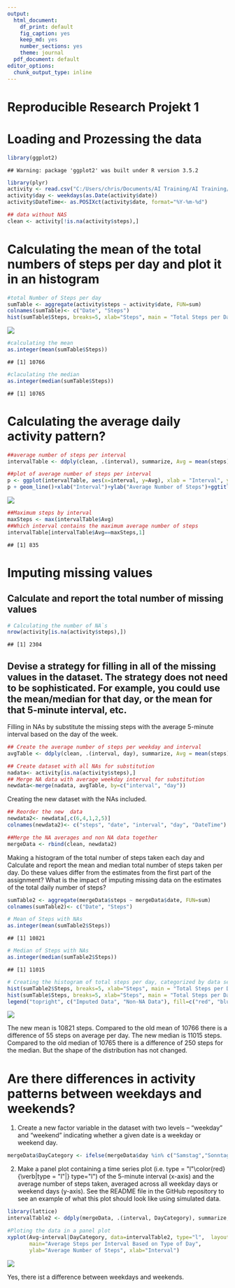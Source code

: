 ```yaml
---
output:
  html_document: 
    df_print: default
    fig_caption: yes
    keep_md: yes
    number_sections: yes
    theme: journal
  pdf_document: default
editor_options: 
  chunk_output_type: inline
---
```

Reproducible Research Projekt 1
==============================

# Loading and Prozessing the data


```r
library(ggplot2)
```

```
## Warning: package 'ggplot2' was built under R version 3.5.2
```

```r
library(plyr)
activity <- read.csv("C:/Users/chris/Documents/AI Training/AI Training/AI_course/Reproducible_research_project_1/Data/repdata_data_activity/activity.csv")
activity$day <- weekdays(as.Date(activity$date))
activity$DateTime<- as.POSIXct(activity$date, format="%Y-%m-%d")

## data without NAS
clean <- activity[!is.na(activity$steps),]
```

# Calculating the mean of the total numbers of steps per day and plot it in an histogram


```r
#total Number of Steps per day
sumTable <- aggregate(activity$steps ~ activity$date, FUN=sum)
colnames(sumTable)<- c("Date", "Steps")
hist(sumTable$Steps, breaks=5, xlab="Steps", main = "Total Steps per Day")
```

![](PA1_Template_files/figure-html/unnamed-chunk-2-1.png)<!-- -->

```r
#calculating the mean
as.integer(mean(sumTable$Steps))
```

```
## [1] 10766
```

```r
#claculating the median
as.integer(median(sumTable$Steps))
```

```
## [1] 10765
```

# Calculating the average daily activity pattern?


```r
##average number of steps per interval
intervalTable <- ddply(clean, .(interval), summarize, Avg = mean(steps))

##plot of average number of steps per interval
p <- ggplot(intervalTable, aes(x=interval, y=Avg), xlab = "Interval", ylab="Average Number of Steps")
p + geom_line()+xlab("Interval")+ylab("Average Number of Steps")+ggtitle("Average Number of Steps per Interval")
```

![](PA1_Template_files/figure-html/unnamed-chunk-3-1.png)<!-- -->

```r
##Maximum steps by interval
maxSteps <- max(intervalTable$Avg)
##Which interval contains the maximum average number of steps
intervalTable[intervalTable$Avg==maxSteps,1]
```

```
## [1] 835
```

# Imputing missing values

## Calculate and report the total number of missing values 


```r
# Calculating the number of NA`s
nrow(activity[is.na(activity$steps),])
```

```
## [1] 2304
```

## Devise a strategy for filling in all of the missing values in the dataset. The strategy does not need to be sophisticated. For example, you could use the mean/median for that day, or the mean for that 5-minute interval, etc.

Filling in NAs by substitute the missing steps with the average 5-minute interval based on the day of the week.


```r
## Create the average number of steps per weekday and interval
avgTable <- ddply(clean, .(interval, day), summarize, Avg = mean(steps))

## Create dataset with all NAs for substitution
nadata<- activity[is.na(activity$steps),]
## Merge NA data with average weekday interval for substitution
newdata<-merge(nadata, avgTable, by=c("interval", "day"))
```

Creating the new dataset with the NAs included.


```r
## Reorder the new  data 
newdata2<- newdata[,c(6,4,1,2,5)]
colnames(newdata2)<- c("steps", "date", "interval", "day", "DateTime")

##Merge the NA averages and non NA data together
mergeData <- rbind(clean, newdata2)
```

Making a histogram of the total number of steps taken each day and Calculate and report the mean and median total number of steps taken per day. Do these values differ from the estimates from the first part of the assignment? What is the impact of imputing missing data on the estimates of the total daily number of steps?


```r
sumTable2 <- aggregate(mergeData$steps ~ mergeData$date, FUN=sum)
colnames(sumTable2)<- c("Date", "Steps")

# Mean of Steps with NAs
as.integer(mean(sumTable2$Steps))
```

```
## [1] 10821
```

```r
# Median of Steps with NAs 
as.integer(median(sumTable2$Steps))
```

```
## [1] 11015
```

```r
# Creating the histogram of total steps per day, categorized by data set to show impact
hist(sumTable2$Steps, breaks=5, xlab="Steps", main = "Total Steps per Day with NAs Fixed", col="red")
hist(sumTable$Steps, breaks=5, xlab="Steps", main = "Total Steps per Day with NAs Fixed", col="blue", add=T)
legend("topright", c("Imputed Data", "Non-NA Data"), fill=c("red", "blue") )
```

![](PA1_Template_files/figure-html/unnamed-chunk-7-1.png)<!-- -->

The new mean is 10821 steps. Compared to the old mean of 10766 there is a difference of 55 steps on average per day.
The new median is 11015 steps. Compared to the old median of 10765 there is a difference of 250 steps for the median.
But the shape of the distribution has not changed.

# Are there differences in activity patterns between weekdays and weekends?

1. Create a new factor variable in the dataset with two levels – “weekday” and “weekend” indicating whether a given date is a weekday or weekend day.


```r
mergeData$DayCategory <- ifelse(mergeData$day %in% c("Samstag","Sonntag"),"Weekend","Weekday")
```

2. Make a panel plot containing a time series plot (i.e. 
type = "l"\color{red}{\verb|type = "l"|}
type="l") of the 5-minute interval (x-axis) and the average number of steps taken, averaged across all weekday days or weekend days (y-axis). See the README file in the GitHub repository to see an example of what this plot should look like using simulated data.


```r
library(lattice)
intervalTable2 <- ddply(mergeData, .(interval, DayCategory), summarize, Avg = mean(steps))

#Ploting the data in a panel plot
xyplot(Avg~interval|DayCategory, data=intervalTable2, type="l",  layout = c(1,2),
       main="Average Steps per Interval Based on Type of Day", 
       ylab="Average Number of Steps", xlab="Interval")
```

![](PA1_Template_files/figure-html/unnamed-chunk-9-1.png)<!-- -->

Yes, there ist a difference between weekdays and weekends.


